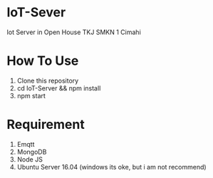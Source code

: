 # IoT-Sever
Iot Server in Open House TKJ SMKN 1 Cimahi

# How To Use
1. Clone this repository
2. cd IoT-Server && npm install
3. npm start

# Requirement
1. Emqtt
2. MongoDB
3. Node JS
4. Ubuntu Server 16.04 (windows its oke, but i am not recommend)
